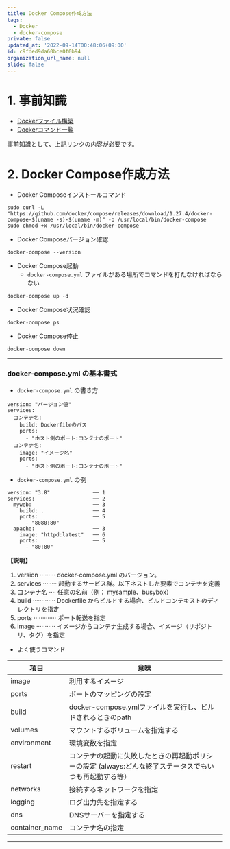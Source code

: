 ```yaml
---
title: Docker Compose作成方法
tags:
  - Docker
  - docker-compose
private: false
updated_at: '2022-09-14T00:48:06+09:00'
id: c9fded9da60bce0f0b94
organization_url_name: null
slide: false
---
```

# 1. 事前知識
- [Dockerファイル構築]()
- [Dockerコマンド一覧]()

事前知識として、上記リンクの内容が必要です。

# 2. Docker Compose作成方法

- Docker Composeインストールコマンド

```
sudo curl -L "https://github.com/docker/compose/releases/download/1.27.4/docker-compose-$(uname -s)-$(uname -m)" -o /usr/local/bin/docker-compose
sudo chmod +x /usr/local/bin/docker-compose
```

- Docker Composeバージョン確認

```
docker-compose --version
```

- Docker Compose起動
    - `docker-compose.yml` ファイルがある場所でコマンドを打たなければならない
```
docker-compose up -d 
```

- Docker Compose状況確認

```
docker-compose ps 
```

- Docker Compose停止

```
docker-compose down 
```

---

### docker-compose.yml の基本書式

- `docker-compose.yml` の書き方

```
version: "バージョン値"
services:
  コンテナ名:
    build: Dockerfileのパス 
    ports:
      - "ホスト側のポート:コンテナのポート"
  コンテナ名:
    image: "イメージ名"
    ports:
      - "ホスト側のポート:コンテナのポート"
```

- `docker-compose.yml` の例

```
version: "3.8"              ── 1 
services:                   ── 2 
  myweb:                    ── 3
    build: .                ── 4
    ports:                  ── 5
      - "8080:80" 
  apache:                   ── 3
    image: "httpd:latest"   ── 6
    ports:                  ── 5
      - "80:80" 
```

**【説明】** 
1.  version ········· docker-compose.yml のバージョン。 
2.  services ········ 起動するサービス群。以下ネストした要素でコンテナを定義 
3.  コンテナ名 ···· 任意の名前（例：  mysample、busybox） 
4.  build ············· Dockerfile からビルドする場合、ビルドコンテキストのディレクトリを指定 
5.  ports ············· ポート転送を指定 
6.  image ··········· イメージからコンテナ生成する場合、イメージ（リポジトリ、タグ）を指定 

- よく使うコマンド

| 項目           | 意味                                                                                                    |
| -------------- | ------------------------------------------------------------------------------------------------------- |
| image          | 利用するイメージ                                                                                        |
| ports          | ポートのマッピングの設定                                                                                |
| build          | docker-compose.ymlファイルを実行し、ビルドされるときのpath                                              |
| volumes        | マウントするボリュームを指定する                                                                        |
| environment    | 環境変数を指定                                                                                          |
| restart        | コンテナの起動に失敗したときの再起動ポリシーの設定 (always:どんな終了ステータスでもいつも再起動する等） |
| networks       | 接続するネットワークを指定                                                                              |
| logging        | ログ出力先を指定する                                                                                    |
| dns            | DNSサーバーを指定する                                                                                   |
| container_name | コンテナ名の指定                                                                                        |

---


